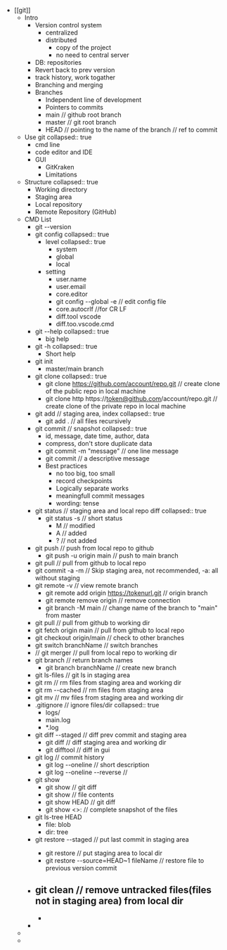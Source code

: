 - [[git]]
	- Intro
		- Version control system
			- centralized
			- distributed
				- copy of the project
				- no need to central server
		- DB: repositories
		- Revert back to prev version
		- track history, work togather
		- Branching and merging
		- Branches
			- Independent line of development
			- Pointers to commits
			- main // github root branch
			- master // git root branch
			- HEAD // pointing to the name of the branch // ref to commit
	- Use git
	  collapsed:: true
		- cmd line
		- code editor and IDE
		- GUI
			- GitKraken
			- Limitations
	- Structure
	  collapsed:: true
		- Working directory
		- Staging area
		- Local repository
		- Remote Repository (GitHub)
	- CMD List
		- git --version
		- git config
		  collapsed:: true
			- level
			  collapsed:: true
				- system
				- global
				- local
			- setting
				- user.name
				- user.email
				- core.editor
				- git config --global -e // edit config file
				- core.autocrlf //for CR LF
				- diff.tool vscode
				- diff.too.vscode.cmd
		- git --help
		  collapsed:: true
			- big help
		- git -h
		  collapsed:: true
			- Short help
		- git init
			- master/main branch
		- git clone
		  collapsed:: true
			- git clone https://github.com/account/repo.git // create clone of the public repo in local machine
			- git clone http https://token@github.com/account/repo.git // create clone of the private repo in local machine
		- git add // staging area, index
		  collapsed:: true
			- git add . // all files recursively
		- git commit // snapshot
		  collapsed:: true
			- id, message, date time, author, data
			- compress, don't store duplicate data
			- git commit -m "message" // one line message
			- git commit // a descriptive message
			- Best practices
				- no too big, too small
				- record checkpoints
				- Logically separate works
				- meaningfull commit messages
				- wording: tense
		- git status // staging area and local repo diff
		  collapsed:: true
			- git status -s // short status
				- M // modified
				- A // added
				- ? // not added
		- git push // push from local repo to github
			- git push -u origin main // push to main branch
		- git pull // pull from github to local repo
		- git commit -a -m  // Skip staging area, not recommended, -a: all without staging
		- git remote -v // view remote branch
			- git remote add origin https://tokenurl.git // origin branch
			- git remote remove origin // remove connection
			- git branch -M main // change name of the branch to "main" from master
		- git pull // pull from github to working dir
		- git fetch origin main // pull from github to local repo
		- git checkout origin/main // check to other branches
		- git switch branchName // switch branches
		- // git merger // pull from local repo to working dir
		- git branch // return branch names
			- git branch branchName // create new branch
		- git ls-files // git ls in staging area
		- git rm // rm files from staging area and working dir
		- git rm --cached // rm files from staging area
		- git mv // mv files from staging area and working dir
		- .gitignore // ignore files/dir
		  collapsed:: true
			- logs/
			- main.log
			- *.log
		- git diff --staged // diff prev commit and staging area
			- git diff // diff staging area and working dir
			- git difftool // diff in gui
		- git log // commit history
			- git log --oneline // short description
			- git log --oneline --reverse //
		- git show
			- git show <comitId> // git diff
			- git show <fileId> // file contents
			- git show HEAD // git diff
			- git show <>:<fileName> // complete snapshot of the files
		- git ls-tree HEAD
			- file: blob
			- dir: tree
		- git restore --staged <fileName> // put last commit in staging area
			- git restore <fileName> // put staging area to local dir
			- git restore --source=HEAD~1 fileName // restore file to previous version commit
		- git clean // remove untracked files(files not in staging area) from local dir
			-
			-
		-
	-
	-